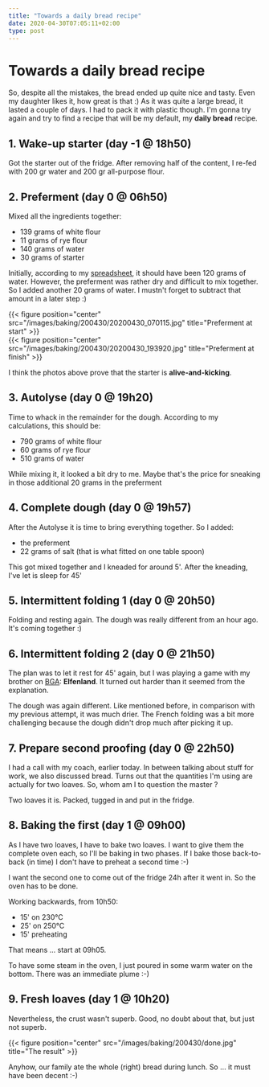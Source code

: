 ```yaml
---
title: "Towards a daily bread recipe"
date: 2020-04-30T07:05:11+02:00
type: post
---
```


# Towards a daily bread recipe
So, despite all the mistakes, the bread ended up quite nice and tasty. Even my daughter likes it, how great is that :) As it was quite a large bread, it lasted a couple of days. I had to pack it with plastic though. I'm gonna try again and try to find a recipe that will be my default, my **daily bread** recipe.

## 1. Wake-up starter (day -1 @ 18h50)
Got the starter out of the fridge. After removing half of the content, I re-fed with 200 gr water and 200 gr all-purpose flour.

## 2. Preferment (day 0 @ 06h50)

Mixed all the ingredients together:
* 139 grams of white flour
* 11 grams of rye flour
* 140 grams of water
* 30 grams of starter

Initially, according to my [spreadsheet](https://docs.google.com/spreadsheets/d/1qrST8cpuB7vhlRo7P-tZCccd22Kj1kO7ZyOCIYcYm6U/edit?usp=sharing), it should have been 120 grams of water. However, the preferment was rather dry and difficult to mix together. So I added another 20 grams of water. I mustn't forget to subtract that amount in a later step :)

<div class="containerH">
	<div class="columnH">
		{{< figure position="center" src="/images/baking/200430/20200430_070115.jpg" title="Preferment at start" >}}
	</div>
	<div class="columnH">
		{{< figure position="center" src="/images/baking/200430/20200430_193920.jpg" title="Preferment at finish" >}}
	</div>
</div>

I think the photos above prove that the starter is **alive-and-kicking**.

## 3. Autolyse (day 0 @ 19h20)
Time to whack in the remainder for the dough. According to my calculations, this should be:
* 790 grams of white flour
* 60 grams of rye flour
* 510 grams of water

While mixing it, it looked a bit dry to me. Maybe that's the price for sneaking in those additional 20 grams in the preferment

## 4. Complete dough (day 0 @ 19h57)
After the Autolyse it is time to bring everything together. So I added:
* the preferment
* 22 grams of salt (that is what fitted on one table spoon)

This got mixed together and I kneaded for around 5'. After the kneading, I've let is sleep for 45'

## 5. Intermittent folding 1 (day 0 @ 20h50)

Folding and resting again. The dough was really different from an hour ago. It's coming together :)


## 6. Intermittent folding 2 (day 0 @ 21h50)

The plan was to let it rest for 45' again, but I was playing a game with my brother on [BGA](https://boardgamearena.com/): **Elfenland**. It turned out harder than it seemed from the explanation.

The dough was again different. Like mentioned before, in comparison with my previous attempt, it was much drier. The French folding was a bit more challenging because the dough didn't drop much after picking it up.


## 7. Prepare second proofing (day 0 @ 22h50)

I had a call with my coach, earlier today. In between talking about stuff for work, we also discussed bread. Turns out that the quantities I'm using are actually for two loaves. So, whom am I to question the master ?

Two loaves it is. Packed, tugged in and put in the fridge.

## 8. Baking the first (day 1 @ 09h00)

As I have two loaves, I have to bake two loaves. I want to give them the complete oven each, so I'll be baking in two phases. If I bake those back-to-back (in time) I don't have to preheat a second time :-)

I want the second one to come out of the fridge 24h after it went in. So the oven has to be done.

Working backwards, from 10h50:
* 15' on 230°C
* 25' on 250°C
* 15' preheating

That means ... start at 09h05.

To have some steam in the oven, I just poured in some warm water on the bottom. There was an immediate plume :-) 

## 9. Fresh loaves (day 1 @ 10h20)

Nevertheless, the crust wasn't superb. Good, no doubt about that, but just not superb.

{{< figure position="center" src="/images/baking/200430/done.jpg" title="The result" >}}

Anyhow, our family ate the whole (right) bread during lunch. So ... it must have been decent :-)
